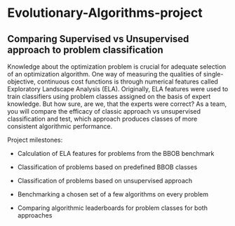 # Evolutionary-Algorithms-project
## Comparing Supervised vs Unsupervised approach to problem classification 
Knowledge about the optimization problem is crucial for adequate selection of an optimization algorithm. One way of measuring the qualities of single-objective, continuous cost functions is through numerical features called Exploratory Landscape Analysis (ELA). Originally, ELA features were used to train classifiers using problem classes assigned on the basis of expert knowledge. But how sure, are we, that the experts were correct? As a team, you will compare the efficacy of classic approach vs unsupervised classification and test, which approach produces classes of more consistent algorithmic performance.

Project milestones:

* Calculation of ELA features for problems from the BBOB benchmark

* Classification of problems based on predefined BBOB classes
* Classification of problems based on unsupervised approach
* Benchmarking a chosen set of a few algorithms on every problem
* Comparing algorithmic leaderboards for problem classes for both approaches
